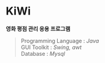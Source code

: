 # KiWi
__영화 평점 관리 응용 프로그램__   

> Programming Language : _Java_  
> GUI Toolkit          : _Swing, awt_    
> Database             : _Mysql_
